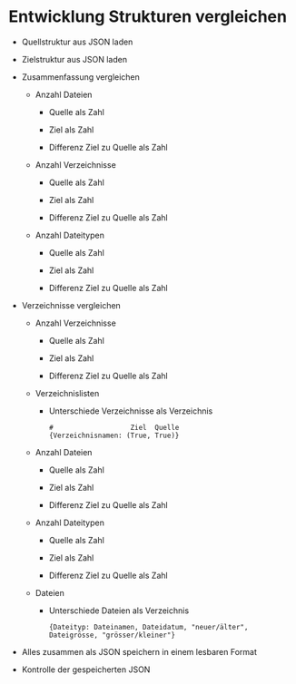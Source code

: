 # Entwicklung Strukturen vergleichen

- Quellstruktur aus JSON laden

- Zielstruktur aus JSON laden

- Zusammenfassung vergleichen

  - Anzahl Dateien

    - Quelle als Zahl

    - Ziel als Zahl

    - Differenz Ziel zu Quelle als Zahl

  - Anzahl Verzeichnisse

    - Quelle als Zahl

    - Ziel als Zahl

    - Differenz Ziel zu Quelle als Zahl

  - Anzahl Dateitypen

    - Quelle als Zahl

    - Ziel als Zahl

    - Differenz Ziel zu Quelle als Zahl

- Verzeichnisse vergleichen

    - Anzahl Verzeichnisse

      - Quelle als Zahl

      - Ziel als Zahl

      - Differenz Ziel zu Quelle als Zahl

    - Verzeichnislisten

      - Unterschiede Verzeichnisse als Verzeichnis

        ```
        #                   Ziel  Quelle
        {Verzeichnisnamen: (True, True)}
        ```

    - Anzahl Dateien

      - Quelle als Zahl

      - Ziel als Zahl

      - Differenz Ziel zu Quelle als Zahl

    - Anzahl Dateitypen

      - Quelle als Zahl

      - Ziel als Zahl

      - Differenz Ziel zu Quelle als Zahl

    - Dateien

      - Unterschiede Dateien als Verzeichnis

        ```
        {Dateityp: Dateinamen, Dateidatum, "neuer/älter", Dateigrösse, "grösser/kleiner"}
        ```

- Alles zusammen als JSON speichern in einem lesbaren Format

- Kontrolle der gespeicherten JSON
